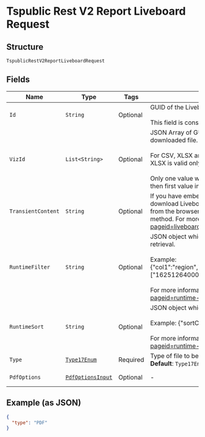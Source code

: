 
# Tspublic Rest V2 Report Liveboard Request

## Structure

`TspublicRestV2ReportLiveboardRequest`

## Fields

| Name | Type | Tags | Description | Getter | Setter |
|  --- | --- | --- | --- | --- | --- |
| `Id` | `String` | Optional | GUID of the Liveboard to download.<br><br>This field is considered only when no input is provided for transientContent field. | String getId() | setId(String id) |
| `VizId` | `List<String>` | Optional | JSON Array of GUIDs of the visualizations in the Liveboard to be included in the downloaded file.<br><br>For CSV, XLSX and PNG file download, visualization id is mandatory. CSV and XLSX is valid only for visualization of type table and PNG is valid for charts.<br><br>Only one value will be accepted for these formats. If multiple values are provided then first value in the array will be considered. | List<String> getVizId() | setVizId(List<String> vizId) |
| `TransientContent` | `String` | Optional | If you have embedded ThoughtSpot in your host application, and you want to download Liveboards with unsaved changes as a file, pass the transient content from the browser fetch request, using the getExportRequestForCurrentPinboard method. For more information, see https://developers.thoughtspot.com/docs/?pageid=liveboard-export-api#transient-pinboard. | String getTransientContent() | setTransientContent(String transientContent) |
| `RuntimeFilter` | `String` | Optional | JSON object which contains filter condition to filter the data at the time of data retrieval.<br><br>Example: {"col1":"region","op1":"EQ","val1":"northeast","col2":"date","op2":"BET","val2":["1625126400000","1625126400000"]}<br><br>For more information, see https://developers.thoughtspot.com/docs/?pageid=runtime-filters | String getRuntimeFilter() | setRuntimeFilter(String runtimeFilter) |
| `RuntimeSort` | `String` | Optional | JSON object which provides columns to sort the data at the time of data retrieval.<br><br>Example: {"sortCol1":"region","asc1":true,"sortCol2":"date"}<br><br>For more information, see https://developers.thoughtspot.com/docs/?pageid=runtime-filters | String getRuntimeSort() | setRuntimeSort(String runtimeSort) |
| `Type` | [`Type17Enum`](../../doc/models/type-17-enum.md) | Required | Type of file to be generated.<br>**Default**: `Type17Enum.PDF` | Type17Enum getType() | setType(Type17Enum type) |
| `PdfOptions` | [`PdfOptionsInput`](../../doc/models/pdf-options-input.md) | Optional | - | PdfOptionsInput getPdfOptions() | setPdfOptions(PdfOptionsInput pdfOptions) |

## Example (as JSON)

```json
{
  "type": "PDF"
}
```

